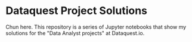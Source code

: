 # Dataquest Project Solutions
Chun here. This repository is a series of Jupyter notebooks that show my solutions for the "Data Analyst projects" at Dataquest.io.
